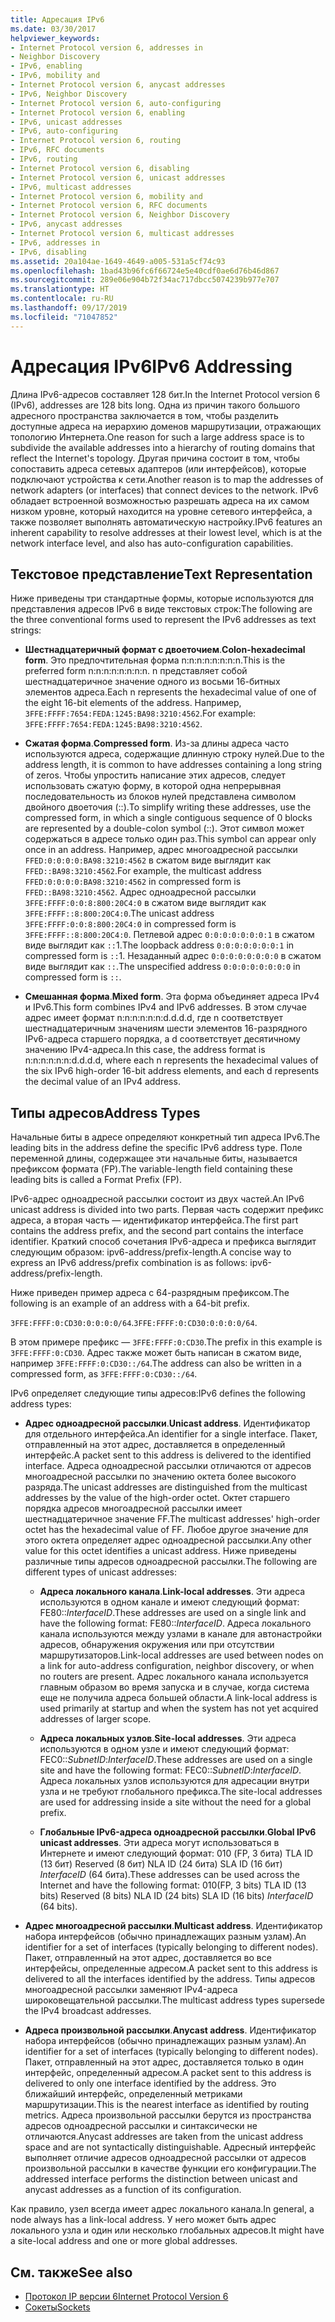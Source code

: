 ```yaml
---
title: Адресация IPv6
ms.date: 03/30/2017
helpviewer_keywords:
- Internet Protocol version 6, addresses in
- Neighbor Discovery
- IPv6, enabling
- IPv6, mobility and
- Internet Protocol version 6, anycast addresses
- IPv6, Neighbor Discovery
- Internet Protocol version 6, auto-configuring
- Internet Protocol version 6, enabling
- IPv6, unicast addresses
- IPv6, auto-configuring
- Internet Protocol version 6, routing
- IPv6, RFC documents
- IPv6, routing
- Internet Protocol version 6, disabling
- Internet Protocol version 6, unicast addresses
- IPv6, multicast addresses
- Internet Protocol version 6, mobility and
- Internet Protocol version 6, RFC documents
- Internet Protocol version 6, Neighbor Discovery
- IPv6, anycast addresses
- Internet Protocol version 6, multicast addresses
- IPv6, addresses in
- IPv6, disabling
ms.assetid: 20a104ae-1649-4649-a005-531a5cf74c93
ms.openlocfilehash: 1bad43b96fc6f66724e5e40cdf0ae6d76b46d867
ms.sourcegitcommit: 289e06e904b72f34ac717dbcc5074239b977e707
ms.translationtype: HT
ms.contentlocale: ru-RU
ms.lasthandoff: 09/17/2019
ms.locfileid: "71047852"
---
```

# <a name="ipv6-addressing"></a><span data-ttu-id="72930-102">Адресация IPv6</span><span class="sxs-lookup"><span data-stu-id="72930-102">IPv6 Addressing</span></span>

<span data-ttu-id="72930-103">Длина IPv6-адресов составляет 128 бит.</span><span class="sxs-lookup"><span data-stu-id="72930-103">In the Internet Protocol version 6 (IPv6), addresses are 128 bits long.</span></span> <span data-ttu-id="72930-104">Одна из причин такого большого адресного пространства заключается в том, чтобы разделить доступные адреса на иерархию доменов маршрутизации, отражающих топологию Интернета.</span><span class="sxs-lookup"><span data-stu-id="72930-104">One reason for such a large address space is to subdivide the available addresses into a hierarchy of routing domains that reflect the Internet's topology.</span></span> <span data-ttu-id="72930-105">Другая причина состоит в том, чтобы сопоставить адреса сетевых адаптеров (или интерфейсов), которые подключают устройства к сети.</span><span class="sxs-lookup"><span data-stu-id="72930-105">Another reason is to map the addresses of network adapters (or interfaces) that connect devices to the network.</span></span> <span data-ttu-id="72930-106">IPv6 обладает встроенной возможностью разрешать адреса на их самом низком уровне, который находится на уровне сетевого интерфейса, а также позволяет выполнять автоматическую настройку.</span><span class="sxs-lookup"><span data-stu-id="72930-106">IPv6 features an inherent capability to resolve addresses at their lowest level, which is at the network interface level, and also has auto-configuration capabilities.</span></span>

## <a name="text-representation"></a><span data-ttu-id="72930-107">Текстовое представление</span><span class="sxs-lookup"><span data-stu-id="72930-107">Text Representation</span></span>

<span data-ttu-id="72930-108">Ниже приведены три стандартные формы, которые используются для представления адресов IPv6 в виде текстовых строк:</span><span class="sxs-lookup"><span data-stu-id="72930-108">The following are the three conventional forms used to represent the IPv6 addresses as text strings:</span></span>

- <span data-ttu-id="72930-109">**Шестнадцатеричный формат с двоеточием**.</span><span class="sxs-lookup"><span data-stu-id="72930-109">**Colon-hexadecimal form**.</span></span> <span data-ttu-id="72930-110">Это предпочтительная форма n:n:n:n:n:n:n:n.</span><span class="sxs-lookup"><span data-stu-id="72930-110">This is the preferred form n:n:n:n:n:n:n:n.</span></span> <span data-ttu-id="72930-111">n представляет собой шестнадцатеричное значение одного из восьми 16-битных элементов адреса.</span><span class="sxs-lookup"><span data-stu-id="72930-111">Each n represents the hexadecimal value of one of the eight 16-bit elements of the address.</span></span> <span data-ttu-id="72930-112">Например, `3FFE:FFFF:7654:FEDA:1245:BA98:3210:4562`.</span><span class="sxs-lookup"><span data-stu-id="72930-112">For example: `3FFE:FFFF:7654:FEDA:1245:BA98:3210:4562`.</span></span>

- <span data-ttu-id="72930-113">**Сжатая форма**.</span><span class="sxs-lookup"><span data-stu-id="72930-113">**Compressed form**.</span></span> <span data-ttu-id="72930-114">Из-за длины адреса часто используются адреса, содержащие длинную строку нулей.</span><span class="sxs-lookup"><span data-stu-id="72930-114">Due to the address length, it is common to have addresses containing a long string of zeros.</span></span> <span data-ttu-id="72930-115">Чтобы упростить написание этих адресов, следует использовать сжатую форму, в которой одна непрерывная последовательность из блоков нулей представлена символом двойного двоеточия (::).</span><span class="sxs-lookup"><span data-stu-id="72930-115">To simplify writing these addresses, use the compressed form, in which a single contiguous sequence of 0 blocks are represented by a double-colon symbol (::).</span></span> <span data-ttu-id="72930-116">Этот символ может содержаться в адресе только один раз.</span><span class="sxs-lookup"><span data-stu-id="72930-116">This symbol can appear only once in an address.</span></span> <span data-ttu-id="72930-117">Например, адрес многоадресной рассылки `FFED:0:0:0:0:BA98:3210:4562` в сжатом виде выглядит как `FFED::BA98:3210:4562`.</span><span class="sxs-lookup"><span data-stu-id="72930-117">For example, the multicast address `FFED:0:0:0:0:BA98:3210:4562` in compressed form is `FFED::BA98:3210:4562`.</span></span> <span data-ttu-id="72930-118">Адрес одноадресной рассылки `3FFE:FFFF:0:0:8:800:20C4:0` в сжатом виде выглядит как `3FFE:FFFF::8:800:20C4:0`.</span><span class="sxs-lookup"><span data-stu-id="72930-118">The unicast address `3FFE:FFFF:0:0:8:800:20C4:0` in compressed form is `3FFE:FFFF::8:800:20C4:0`.</span></span> <span data-ttu-id="72930-119">Петлевой адрес `0:0:0:0:0:0:0:1` в сжатом виде выглядит как `::`1.</span><span class="sxs-lookup"><span data-stu-id="72930-119">The loopback address `0:0:0:0:0:0:0:1` in compressed form is `::`1.</span></span> <span data-ttu-id="72930-120">Незаданный адрес `0:0:0:0:0:0:0:0` в сжатом виде выглядит как `::`.</span><span class="sxs-lookup"><span data-stu-id="72930-120">The unspecified address `0:0:0:0:0:0:0:0` in compressed form is `::`.</span></span>

- <span data-ttu-id="72930-121">**Смешанная форма**.</span><span class="sxs-lookup"><span data-stu-id="72930-121">**Mixed form**.</span></span> <span data-ttu-id="72930-122">Эта форма объединяет адреса IPv4 и IPv6.</span><span class="sxs-lookup"><span data-stu-id="72930-122">This form combines IPv4 and IPv6 addresses.</span></span> <span data-ttu-id="72930-123">В этом случае адрес имеет формат n:n:n:n:n:n:d.d.d.d, где n соответствует шестнадцатеричным значениям шести элементов 16-разрядного IPv6-адреса старшего порядка, а d соответствует десятичному значению IPv4-адреса.</span><span class="sxs-lookup"><span data-stu-id="72930-123">In this case, the address format is n:n:n:n:n:n:d.d.d.d, where each n represents the hexadecimal values of the six IPv6 high-order 16-bit address elements, and each d represents the decimal value of an IPv4 address.</span></span>

## <a name="address-types"></a><span data-ttu-id="72930-124">Типы адресов</span><span class="sxs-lookup"><span data-stu-id="72930-124">Address Types</span></span>

<span data-ttu-id="72930-125">Начальные биты в адресе определяют конкретный тип адреса IPv6.</span><span class="sxs-lookup"><span data-stu-id="72930-125">The leading bits in the address define the specific IPv6 address type.</span></span> <span data-ttu-id="72930-126">Поле переменной длины, содержащее эти начальные биты, называется префиксом формата (FP).</span><span class="sxs-lookup"><span data-stu-id="72930-126">The variable-length field containing these leading bits is called a Format Prefix (FP).</span></span>

<span data-ttu-id="72930-127">IPv6-адрес одноадресной рассылки состоит из двух частей.</span><span class="sxs-lookup"><span data-stu-id="72930-127">An IPv6 unicast address is divided into two parts.</span></span> <span data-ttu-id="72930-128">Первая часть содержит префикс адреса, а вторая часть — идентификатор интерфейса.</span><span class="sxs-lookup"><span data-stu-id="72930-128">The first part contains the address prefix, and the second part contains the interface identifier.</span></span> <span data-ttu-id="72930-129">Краткий способ сочетания IPv6-адреса и префикса выглядит следующим образом: ipv6-address/prefix-length.</span><span class="sxs-lookup"><span data-stu-id="72930-129">A concise way to express an IPv6 address/prefix combination is as follows: ipv6-address/prefix-length.</span></span>

<span data-ttu-id="72930-130">Ниже приведен пример адреса с 64-разрядным префиксом.</span><span class="sxs-lookup"><span data-stu-id="72930-130">The following is an example of an address with a 64-bit prefix.</span></span>

<span data-ttu-id="72930-131">`3FFE:FFFF:0:CD30:0:0:0:0/64`.</span><span class="sxs-lookup"><span data-stu-id="72930-131">`3FFE:FFFF:0:CD30:0:0:0:0/64`.</span></span>

<span data-ttu-id="72930-132">В этом примере префикс — `3FFE:FFFF:0:CD30`.</span><span class="sxs-lookup"><span data-stu-id="72930-132">The prefix in this example is `3FFE:FFFF:0:CD30`.</span></span> <span data-ttu-id="72930-133">Адрес также может быть написан в сжатом виде, например `3FFE:FFFF:0:CD30::/64`.</span><span class="sxs-lookup"><span data-stu-id="72930-133">The address can also be written in a compressed form, as `3FFE:FFFF:0:CD30::/64`.</span></span>

<span data-ttu-id="72930-134">IPv6 определяет следующие типы адресов:</span><span class="sxs-lookup"><span data-stu-id="72930-134">IPv6 defines the following address types:</span></span>

- <span data-ttu-id="72930-135">**Адрес одноадресной рассылки**.</span><span class="sxs-lookup"><span data-stu-id="72930-135">**Unicast address**.</span></span> <span data-ttu-id="72930-136">Идентификатор для отдельного интерфейса.</span><span class="sxs-lookup"><span data-stu-id="72930-136">An identifier for a single interface.</span></span> <span data-ttu-id="72930-137">Пакет, отправленный на этот адрес, доставляется в определенный интерфейс.</span><span class="sxs-lookup"><span data-stu-id="72930-137">A packet sent to this address is delivered to the identified interface.</span></span> <span data-ttu-id="72930-138">Адреса одноадресной рассылки отличаются от адресов многоадресной рассылки по значению октета более высокого разряда.</span><span class="sxs-lookup"><span data-stu-id="72930-138">The unicast addresses are distinguished from the multicast addresses by the value of the high-order octet.</span></span> <span data-ttu-id="72930-139">Октет старшего порядка адресов многоадресной рассылки имеет шестнадцатеричное значение FF.</span><span class="sxs-lookup"><span data-stu-id="72930-139">The multicast addresses' high-order octet has the hexadecimal value of FF.</span></span> <span data-ttu-id="72930-140">Любое другое значение для этого октета определяет адрес одноадресной рассылки.</span><span class="sxs-lookup"><span data-stu-id="72930-140">Any other value for this octet identifies a unicast address.</span></span> <span data-ttu-id="72930-141">Ниже приведены различные типы адресов одноадресной рассылки.</span><span class="sxs-lookup"><span data-stu-id="72930-141">The following are different types of unicast addresses:</span></span>

  - <span data-ttu-id="72930-142">**Адреса локального канала**.</span><span class="sxs-lookup"><span data-stu-id="72930-142">**Link-local addresses**.</span></span> <span data-ttu-id="72930-143">Эти адреса используются в одном канале и имеют следующий формат: FE80::*InterfaceID*.</span><span class="sxs-lookup"><span data-stu-id="72930-143">These addresses are used on a single link and have the following format: FE80::*InterfaceID*.</span></span> <span data-ttu-id="72930-144">Адреса локального канала используются между узлами в канале для автонастройки адресов, обнаружения окружения или при отсутствии маршрутизаторов.</span><span class="sxs-lookup"><span data-stu-id="72930-144">Link-local addresses are used between nodes on a link for auto-address configuration, neighbor discovery, or when no routers are present.</span></span> <span data-ttu-id="72930-145">Адрес локального канала используется главным образом во время запуска и в случае, когда система еще не получила адреса большей области.</span><span class="sxs-lookup"><span data-stu-id="72930-145">A link-local address is used primarily at startup and when the system has not yet acquired addresses of larger scope.</span></span>

  - <span data-ttu-id="72930-146">**Адреса локальных узлов**.</span><span class="sxs-lookup"><span data-stu-id="72930-146">**Site-local addresses**.</span></span> <span data-ttu-id="72930-147">Эти адреса используются в одном узле и имеют следующий формат: FEC0::*SubnetID*:*InterfaceID*.</span><span class="sxs-lookup"><span data-stu-id="72930-147">These addresses are used on a single site and have the following format: FEC0::*SubnetID*:*InterfaceID*.</span></span> <span data-ttu-id="72930-148">Адреса локальных узлов используются для адресации внутри узла и не требуют глобального префикса.</span><span class="sxs-lookup"><span data-stu-id="72930-148">The site-local addresses are used for addressing inside a site without the need for a global prefix.</span></span>

  - <span data-ttu-id="72930-149">**Глобальные IPv6-адреса одноадресной рассылки**.</span><span class="sxs-lookup"><span data-stu-id="72930-149">**Global IPv6 unicast addresses**.</span></span> <span data-ttu-id="72930-150">Эти адреса могут использоваться в Интернете и имеют следующий формат: 010 (FP, 3 бита) TLA ID (13 бит) Reserved (8 бит) NLA ID (24 бита) SLA ID (16 бит) *InterfaceID* (64 бита).</span><span class="sxs-lookup"><span data-stu-id="72930-150">These addresses can be used across the Internet and have the following format: 010(FP, 3 bits) TLA ID (13 bits) Reserved (8 bits) NLA ID (24 bits) SLA ID (16 bits) *InterfaceID* (64 bits).</span></span>

- <span data-ttu-id="72930-151">**Адрес многоадресной рассылки**.</span><span class="sxs-lookup"><span data-stu-id="72930-151">**Multicast address**.</span></span> <span data-ttu-id="72930-152">Идентификатор набора интерфейсов (обычно принадлежащих разным узлам).</span><span class="sxs-lookup"><span data-stu-id="72930-152">An identifier for a set of interfaces (typically belonging to different nodes).</span></span> <span data-ttu-id="72930-153">Пакет, отправленный на этот адрес, доставляется во все интерфейсы, определенные адресом.</span><span class="sxs-lookup"><span data-stu-id="72930-153">A packet sent to this address is delivered to all the interfaces identified by the address.</span></span> <span data-ttu-id="72930-154">Типы адресов многоадресной рассылки заменяют IPv4-адреса широковещательной рассылки.</span><span class="sxs-lookup"><span data-stu-id="72930-154">The multicast address types supersede the IPv4 broadcast addresses.</span></span>

- <span data-ttu-id="72930-155">**Адреса произвольной рассылки**.</span><span class="sxs-lookup"><span data-stu-id="72930-155">**Anycast address**.</span></span> <span data-ttu-id="72930-156">Идентификатор набора интерфейсов (обычно принадлежащих разным узлам).</span><span class="sxs-lookup"><span data-stu-id="72930-156">An identifier for a set of interfaces (typically belonging to different nodes).</span></span> <span data-ttu-id="72930-157">Пакет, отправленный на этот адрес, доставляется только в один интерфейс, определенный адресом.</span><span class="sxs-lookup"><span data-stu-id="72930-157">A packet sent to this address is delivered to only one interface identified by the address.</span></span> <span data-ttu-id="72930-158">Это ближайший интерфейс, определенный метриками маршрутизации.</span><span class="sxs-lookup"><span data-stu-id="72930-158">This is the nearest interface as identified by routing metrics.</span></span> <span data-ttu-id="72930-159">Адреса произвольной рассылки берутся из пространства адресов одноадресной рассылки и синтаксически не отличаются.</span><span class="sxs-lookup"><span data-stu-id="72930-159">Anycast addresses are taken from the unicast address space and are not syntactically distinguishable.</span></span> <span data-ttu-id="72930-160">Адресный интерфейс выполняет отличие адресов одноадресной рассылки от адресов произвольной рассылки в качестве функции его конфигурации.</span><span class="sxs-lookup"><span data-stu-id="72930-160">The addressed interface performs the distinction between unicast and anycast addresses as a function of its configuration.</span></span>

<span data-ttu-id="72930-161">Как правило, узел всегда имеет адрес локального канала.</span><span class="sxs-lookup"><span data-stu-id="72930-161">In general, a node always has a link-local address.</span></span> <span data-ttu-id="72930-162">У него может быть адрес локального узла и один или несколько глобальных адресов.</span><span class="sxs-lookup"><span data-stu-id="72930-162">It might have a site-local address and one or more global addresses.</span></span>

## <a name="see-also"></a><span data-ttu-id="72930-163">См. также</span><span class="sxs-lookup"><span data-stu-id="72930-163">See also</span></span>

- [<span data-ttu-id="72930-164">Протокол IP версии 6</span><span class="sxs-lookup"><span data-stu-id="72930-164">Internet Protocol Version 6</span></span>](internet-protocol-version-6.md)
- [<span data-ttu-id="72930-165">Сокеты</span><span class="sxs-lookup"><span data-stu-id="72930-165">Sockets</span></span>](sockets.md)
